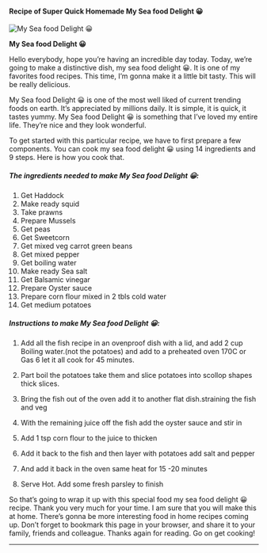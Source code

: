             

#### Recipe of Super Quick Homemade My Sea food Delight 😀

![My Sea food Delight 😀](https://img-global.cpcdn.com/recipes/c787c75bc2e60010/751x532cq70/my-sea-food-delight-%f0%9f%98%80-recipe-main-photo.jpg)

**My Sea food Delight 😀**

Hello everybody, hope you’re having an incredible day today. Today, we’re going to make a distinctive dish, my sea food delight 😀. It is one of my favorites food recipes. This time, I’m gonna make it a little bit tasty. This will be really delicious.

My Sea food Delight 😀 is one of the most well liked of current trending foods on earth. It’s appreciated by millions daily. It is simple, it is quick, it tastes yummy. My Sea food Delight 😀 is something that I’ve loved my entire life. They’re nice and they look wonderful.

To get started with this particular recipe, we have to first prepare a few components. You can cook my sea food delight 😀 using 14 ingredients and 9 steps. Here is how you cook that.

##### The ingredients needed to make My Sea food Delight 😀:

1.  Get Haddock
2.  Make ready squid
3.  Take prawns
4.  Prepare Mussels
5.  Get peas
6.  Get Sweetcorn
7.  Get mixed veg carrot green beans
8.  Get mixed pepper
9.  Get boiling water
10.  Make ready Sea salt
11.  Get Balsamic vinegar
12.  Prepare Oyster sauce
13.  Prepare corn flour mixed in 2 tbls cold water
14.  Get medium potatoes

##### Instructions to make My Sea food Delight 😀:

1.  Add all the fish recipe in an ovenproof dish with a lid, and add 2 cup Boiling water.(not the potatoes) and add to a preheated oven 170C or Gas 6 let it all cook for 45 minutes.

3.  Part boil the potatoes take them and slice potatoes into scollop shapes thick slices.
4.  Bring the fish out of the oven add it to another flat dish.straining the fish and veg
5.  With the remaining juice off the fish add the oyster sauce and stir in
6.  Add 1 tsp corn flour to the juice to thicken
7.  Add it back to the fish and then layer with potatoes add salt and pepper
8.  And add it back in the oven same heat for 15 -20 minutes
9.  Serve Hot. Add some fresh parsley to finish

So that’s going to wrap it up with this special food my sea food delight 😀 recipe. Thank you very much for your time. I am sure that you will make this at home. There’s gonna be more interesting food in home recipes coming up. Don’t forget to bookmark this page in your browser, and share it to your family, friends and colleague. Thanks again for reading. Go on get cooking!

* * *